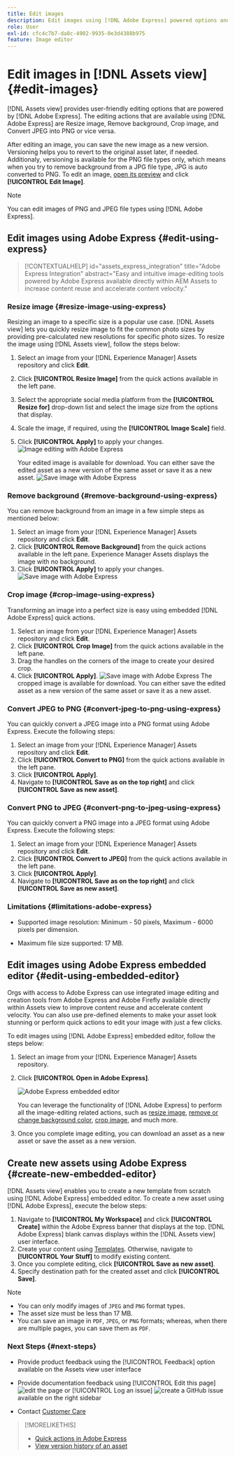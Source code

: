 ```yaml
---
title: Edit images
description: Edit images using [!DNL Adobe Express] powered options and save updated images as versions.
role: User
exl-id: cfc4c7b7-da8c-4902-9935-0e3d4388b975
feature: Image editor
---
```

# Edit images in [!DNL Assets view] {#edit-images}

[!DNL Assets view] provides user-friendly editing options that are powered by [!DNL Adobe Express]. The editing actions that are available using [!DNL Adobe Express] are Resize image, Remove background, Crop image, and Convert JPEG into PNG or vice versa.

After editing an image, you can save the new image as a new version. Versioning helps you to revert to the original asset later, if needed. Additionaly, versioning is available for the PNG file types only, which means when you try to remove background from a JPG file type, JPG is auto converted to PNG. To edit an image, [open its preview](navigate-assets-view.md) and click **[!UICONTROL Edit Image]**.

>[!NOTE]
>
>You can edit images of PNG and JPEG file types using [!DNL Adobe Express].

<!--The editing actions that are available are Spot healing, Crop and straighten, Resize image, and Adjust image.-->

## Edit images using Adobe Express {#edit-using-express}

>[!CONTEXTUALHELP]
>id="assets_express_integration"
>title="Adobe Express Integration"
>abstract="Easy and intuitive image-editing tools powered by Adobe Express available directly within AEM Assets to increase content reuse and accelerate content velocity."

### Resize image {#resize-image-using-express}

Resizing an image to a specific size is a popular use case. [!DNL Assets view] lets you quickly resize image to fit the common photo sizes by providing pre-calculated new resolutions for specific photo sizes. To resize the image using [!DNL Assets view], follow the steps below: 

1. Select an image from your [!DNL Experience Manager] Assets repository and click **Edit**.
2. Click **[!UICONTROL Resize Image]** from the quick actions available in the left pane.
3. Select the appropriate social media platform from the **[!UICONTROL Resize for]** drop-down list and select the image size from the options that display. 
4. Scale the image, if required, using the **[!UICONTROL Image Scale]** field.
5. Click **[!UICONTROL Apply]** to apply your changes.
   ![Image editing with Adobe Express](assets/adobe-express-resize-image.png)

   Your edited image is available for download. You can either save the edited asset as a new version of the same asset or save it as a new asset.
   ![Save image with Adobe Express](assets/adobe-express-resize-save.png)

### Remove background {#remove-background-using-express}

You can remove background from an image in a few simple steps as mentioned below: 

1. Select an image from your [!DNL Experience Manager] Assets repository and click **Edit**.
2. Click **[!UICONTROL Remove Background]** from the quick actions available in the left pane. Experience Manager Assets displays the image with no background.
3. Click **[!UICONTROL Apply]** to apply your changes.
![Save image with Adobe Express](assets/adobe-express-remove-background.png)

### Crop image {#crop-image-using-express}

Transforming an image into a perfect size is easy using embedded [!DNL Adobe Express] quick actions.

1. Select an image from your [!DNL Experience Manager] Assets repository and click **Edit**.
2. Click **[!UICONTROL Crop Image]** from the quick actions available in the left pane.
3. Drag the handles on the corners of the image to create your desired crop.
4. Click **[!UICONTROL Apply]**.
   ![Save image with Adobe Express](assets/adobe-express-crop-image.png)
   The cropped image is available for download. You can either save the edited asset as a new version of the same asset or save it as a new asset.

### Convert JPEG to PNG {#convert-jpeg-to-png-using-express}

You can quickly convert a JPEG image into a PNG format using Adobe Express. Execute the following steps:

1. Select an image from your [!DNL Experience Manager] Assets repository and click **Edit**.
2. Click **[!UICONTROL Convert to PNG]** from the quick actions available in the left pane.
   <!--![Convert to PNG with Adobe Express](/help/using/assets/adobe-express-convert-image.png)-->
3. Click **[!UICONTROL Apply]**.
4. Navigate to **[!UICONTROL Save as on the top right]** and click **[!UICONTROL Save as new asset]**.

### Convert PNG to JPEG {#convert-png-to-jpeg-using-express}

You can quickly convert a PNG image into a JPEG format using Adobe Express. Execute the following steps:

1. Select an image from your [!DNL Experience Manager] Assets repository and click **Edit**.
2. Click **[!UICONTROL Convert to JPEG]** from the quick actions available in the left pane.
3. Click **[!UICONTROL Apply]**.
4. Navigate to **[!UICONTROL Save as on the top right]** and click **[!UICONTROL Save as new asset]**.

### Limitations {#limitations-adobe-express}

* Supported image resolution: Minimum - 50 pixels, Maximum - 6000 pixels per dimension.

* Maximum file size supported: 17 MB.

## Edit images using Adobe Express embedded editor {#edit-using-embedded-editor}

Orgs with access to Adobe Express can use integrated image editing and creation tools from Adobe Express and Adobe Firefly available directly within Assets view to improve content reuse and accelerate content velocity. You can also use pre-defined elements to make your asset look stunning or perform quick actions to edit your image with just a few clicks.

To edit images using [!DNL Adobe Express] embedded editor, follow the steps below:

1. Select an image from your [!DNL Experience Manager] Assets repository.
1. Click **[!UICONTROL Open in Adobe Express]**.

   ![Adobe Express embedded editor](assets/embedded-editor.png)

   You can leverage the functionality of [!DNL Adobe Express] to perform all the image-editing related actions, such as [resize image](https://helpx.adobe.com/in/express/using/resize-image.html), [remove or change background color](https://helpx.adobe.com/in/express/using/remove-background.html), [crop image](https://helpx.adobe.com/in/express/using/crop-image.html), and much more.

1. Once you complete image editing, you can download an asset as a new asset or save the asset as a new version. 

## Create new assets using Adobe Express {#create-new-embedded-editor}

[!DNL Assets view] enables you to create a new template from scratch using [!DNL Adobe Express] embedded editor. To create a new asset using [!DNL Adobe Express], execute the below steps:

1. Navigate to **[!UICONTROL My Workspace]** and click **[!UICONTROL Create]** within the Adobe Express banner that displays at the top. [!DNL Adobe Express] blank canvas displays within the [!DNL Assets view] user interface.
1. Create your content using [Templates](https://helpx.adobe.com/in/express/using/work-with-templates.html). Otherwise, navigate to **[!UICONTROL Your Stuff]** to modify existing content.
1. Once you complete editing, click **[!UICONTROL Save as new asset]**. 
1. Specify destination path for the created asset and click **[!UICONTROL Save]**.

>[!NOTE]
>
>* You can only modify images of `JPEG` and `PNG` format types.
>* The asset size must be less than 17 MB.
>* You can save an image in `PDF`, `JPEG`, or `PNG` formats; whereas, when there are multiple pages, you can save them as `PDF`.

<!--
## Edit images using [!DNL Adobe Photoshop Express] {#edit-using-photoshop-express}

<!--
After editing an image, you can save the new image as a new version. Versioning helps you to revert to the original asset later, if needed. To edit an image, [open its preview](navigate-assets-view.md#preview-assets) and click **[!UICONTROL Edit Image]** ![edit icon](assets/do-not-localize/edit-icon.png) from the rail on the right.

![Options to edit an image](assets/edit-image2.png)

*Figure: The options to edit images are powered by [!DNL Adobe Photoshop Express].*
-->
<!--
### Touch up images {#spot-heal-images-using-photoshop-express}

If there are minor spots or small objects on an image, you can edit and remove the spots using the spot healing feature provided by Adobe Photoshop.

The brush samples the retouched area and makes the repaired pixels blend seamlessly into the rest of the image. Use a brush size that is only slightly larger than the spot you want to fix.

![Spot healing edit option](assets/edit-spot-healing.png)

<!-- 
TBD: See if we should give backlinks to PS docs for these concepts.
For more information about how Spot Healing works in Photoshop, see [retouching and repairing photos](https://helpx.adobe.com/photoshop/using/retouching-repairing-images.html). 
-->
<!-- 
### Crop and straighten images {#crop-straighten-images-using-photoshop-express}

Using the crop and straighten option that you can do basic cropping, rotate image, flip it horizontally or vertically, and crop it to dimensions suitable for popular social media websites.

To save your edits, click **[!UICONTROL Crop Image]**. After editing, you can save the new image as a version.

![Option to crop and straighten](assets/edit-crop-straighten.png)

Many default options let you crop your image to the best proportions that fit various social media profiles and posts.

### Resize image {#resize-image-using-photoshop-express}

You can view the common photo sizes in centimeters or inches to know the dimensions. By default, the resizing method retains the aspect ratio. To manually override the aspect ratio, click ![](assets/do-not-localize/lock-closed-icon.png).

Enter the dimensions and click **[!UICONTROL Resize Image]** to resize the image. Before you save the changes as a version, you can either undo all the changes done before saving by clicking [!UICONTROL Undo] or you can change the specific step in the editing process by clicking [!UICONTROL Revert].

![Options when resizing an image](assets/resize-image.png)

### Adjust image {#adjust-image-using-photoshop-express}

[!DNL Assets view] lets you adjust the color, tone, contrast, and more, with just a few clicks. Click **[!UICONTROL Adjust image]** in the edit window. The following options are available in the right sidebar:

* **Popular**: [!UICONTROL High Contrast & Detail], [!UICONTROL Desaturated Contrast], [!UICONTROL Aged Photo], [!UICONTROL B&W Soft], and [!UICONTROL B&W Sepia Tone].
* **Color**: [!UICONTROL Natural], [!UICONTROL Bright], [!UICONTROL High Contrast], [!UICONTROL High Contrast & Detail], [!UICONTROL Vivid], and [!UICONTROL Matte].
* **Creative**: [!UICONTROL Desaturated Contrast], [!UICONTROL Cool Light], [!UICONTROL Turquoise & Red], [!UICONTROL Soft Mist], [!UICONTROL Vintage Instant], [!UICONTROL Warm Contrast], [!UICONTROL Flat & Green], [!UICONTROL Red Lift Matte], [!UICONTROL Warm Shadows], and [!UICONTROL Aged Photo].
* **B&W**: [!UICONTROL B&W Landscape], [!UICONTROL B&W High Contrast], [!UICONTROL B&W Punch], [!UICONTROL B&W Low Contrast], [!UICONTROL B&W Flat], [!UICONTROL B&W Soft], [!UICONTROL B&W Infrared], [!UICONTROL B&W Selenium Tone], [!UICONTROL B&W Sepia Tone], and [!UICONTROL B&W Split Tone].
* **Vignetting**: [!UICONTROL None], [!UICONTROL Light], [!UICONTROL Medium], and [!UICONTROL Heavy].

![Adjust image by editing](assets/adjust-image.png)

<!--
TBD: Insert a video of the available social media options.
-->

### Next Steps {#next-steps}

* Provide product feedback using the [!UICONTROL Feedback] option available on the Assets view user interface

* Provide documentation feedback using [!UICONTROL Edit this page] ![edit the page](assets/do-not-localize/edit-page.png) or [!UICONTROL Log an issue] ![create a GitHub issue](assets/do-not-localize/github-issue.png) available on the right sidebar

* Contact [Customer Care](https://experienceleague.adobe.com/?support-solution=General#support)

>[!MORELIKETHIS]
>
>* [Quick actions in Adobe Express](https://helpx.adobe.com/in/express/using/resize-image.html)
>* [View version history of an asset](navigate-assets-view.md)
